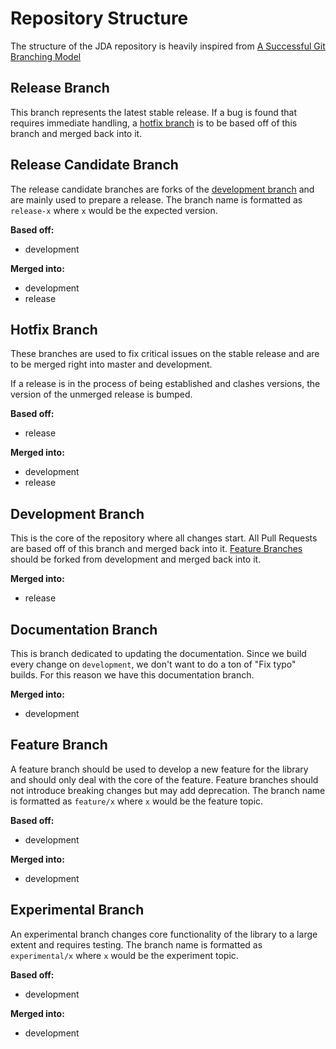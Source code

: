 # Repository Structure
The structure of the JDA repository is heavily inspired from [A Successful Git Branching Model](http://nvie.com/posts/a-successful-git-branching-model/)


## Release Branch

This branch represents the latest stable release. If a bug is found that requires immediate handling, a [hotfix branch](#hotfix-branch) is to be based off of this branch
and merged back into it.

## Release Candidate Branch

The release candidate branches are forks of the [development branch](#development-branch) and are mainly used to prepare a release. The branch name is formatted as `release-x` where `x` would be the expected version.

**Based off:**
- development

**Merged into:**
- development
- release

## Hotfix Branch

These branches are used to fix critical issues on the stable release and are to be merged right into master and development.

If a release is in the process of being established and clashes versions, the version of the unmerged release is bumped.

**Based off:**
- release

**Merged into:**
- development
- release

## Development Branch

This is the core of the repository where all changes start. All Pull Requests are based off of this branch and merged back into it.
[Feature Branches](#feature-branch) should be forked from development and merged back into it.

**Merged into:**
- release

## Documentation Branch

This is branch dedicated to updating the documentation. Since we build every change on `development`, we don't want to do a ton of "Fix typo" builds. For this reason we have this documentation branch.

**Merged into:**
- development

## Feature Branch

A feature branch should be used to develop a new feature for the library and should only deal with the core of the feature. Feature branches should not
introduce breaking changes but may add deprecation.
The branch name is formatted as `feature/x` where `x` would be the feature topic.

**Based off:**
- development

**Merged into:**
- development

## Experimental Branch

An experimental branch changes core functionality of the library to a large extent and requires testing.
The branch name is formatted as `experimental/x` where `x` would be the experiment topic.

**Based off:**
- development

**Merged into:**
- development